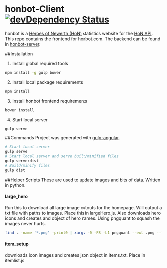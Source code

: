 honbot-Client [![devDependency Status](https://david-dm.org/scttcper/honbot-client/dev-status.svg)](https://david-dm.org/scttcper/honbot-client#info=devDependencies)
=============
honbot is a [Heroes of Newerth (HoN)](http://www.heroesofnewerth.com/) statistics website for the [HoN API](http://api.heroesofnewerth.com/).
This repo contains the frontend for honbot.com. The backend can be found in [honbot-server](https://github.com/scttcper/honbot-server).

##Installation
1. Install global required tools
  ```bash
  npm install -g gulp bower
  ```
2. Install local package requirements
  ```bash
  npm install
  ```
3. Install honbot frontend requirements
  ```bash
  bower install
  ```
4. Start local server
  ```bash
  gulp serve
  ```

##Commands
Project was generated with [gulp-angular](https://github.com/Swiip/generator-gulp-angular).
```bash
# Start local server
gulp serve
# Start local server and serve built/minified files
gulp serve:dist
# Build/minify files 
gulp dist
```

##Helper Scripts
These are used to update images and bits of data. Written in python.
#### large_hero
Run this to download all large image cutouts for the homepage. Will output a txt file with paths to images. Place this in largeHero.js.
Also downloads hero icons and creates and object of hero names. Using pngquant to squash the images never hurts.
```bash
find . -name '*.png' -print0 | xargs -0 -P8 -L1 pngquant --ext .png --force 256
```

#### item_setup
downloads icon images and creates json object in items.txt. Place in itemlist.js
